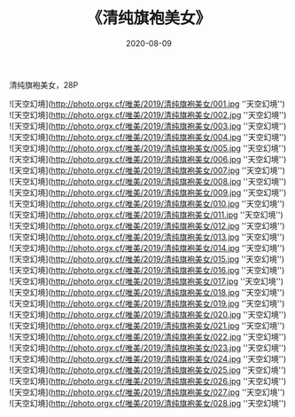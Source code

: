 ﻿---
layout: post
title: 《清纯旗袍美女》
date: 2020-08-09
img: http://photo.orgx.cf/唯美/2019/清纯旗袍美女/000.jpg
tags: [美女,清纯,唯美]
---

清纯旗袍美女，28P



![天空幻境](http://photo.orgx.cf/唯美/2019/清纯旗袍美女/001.jpg ''天空幻境'')<br>
![天空幻境](http://photo.orgx.cf/唯美/2019/清纯旗袍美女/002.jpg ''天空幻境'')<br>
![天空幻境](http://photo.orgx.cf/唯美/2019/清纯旗袍美女/003.jpg ''天空幻境'')<br>
![天空幻境](http://photo.orgx.cf/唯美/2019/清纯旗袍美女/004.jpg ''天空幻境'')<br>
![天空幻境](http://photo.orgx.cf/唯美/2019/清纯旗袍美女/005.jpg ''天空幻境'')<br>
![天空幻境](http://photo.orgx.cf/唯美/2019/清纯旗袍美女/006.jpg ''天空幻境'')<br>
![天空幻境](http://photo.orgx.cf/唯美/2019/清纯旗袍美女/007.jpg ''天空幻境'')<br>
![天空幻境](http://photo.orgx.cf/唯美/2019/清纯旗袍美女/008.jpg ''天空幻境'')<br>
![天空幻境](http://photo.orgx.cf/唯美/2019/清纯旗袍美女/009.jpg ''天空幻境'')<br>
![天空幻境](http://photo.orgx.cf/唯美/2019/清纯旗袍美女/010.jpg ''天空幻境'')<br>
![天空幻境](http://photo.orgx.cf/唯美/2019/清纯旗袍美女/011.jpg ''天空幻境'')<br>
![天空幻境](http://photo.orgx.cf/唯美/2019/清纯旗袍美女/012.jpg ''天空幻境'')<br>
![天空幻境](http://photo.orgx.cf/唯美/2019/清纯旗袍美女/013.jpg ''天空幻境'')<br>
![天空幻境](http://photo.orgx.cf/唯美/2019/清纯旗袍美女/014.jpg ''天空幻境'')<br>
![天空幻境](http://photo.orgx.cf/唯美/2019/清纯旗袍美女/015.jpg ''天空幻境'')<br>
![天空幻境](http://photo.orgx.cf/唯美/2019/清纯旗袍美女/016.jpg ''天空幻境'')<br>
![天空幻境](http://photo.orgx.cf/唯美/2019/清纯旗袍美女/017.jpg ''天空幻境'')<br>
![天空幻境](http://photo.orgx.cf/唯美/2019/清纯旗袍美女/018.jpg ''天空幻境'')<br>
![天空幻境](http://photo.orgx.cf/唯美/2019/清纯旗袍美女/019.jpg ''天空幻境'')<br>
![天空幻境](http://photo.orgx.cf/唯美/2019/清纯旗袍美女/020.jpg ''天空幻境'')<br>
![天空幻境](http://photo.orgx.cf/唯美/2019/清纯旗袍美女/021.jpg ''天空幻境'')<br>
![天空幻境](http://photo.orgx.cf/唯美/2019/清纯旗袍美女/022.jpg ''天空幻境'')<br>
![天空幻境](http://photo.orgx.cf/唯美/2019/清纯旗袍美女/023.jpg ''天空幻境'')<br>
![天空幻境](http://photo.orgx.cf/唯美/2019/清纯旗袍美女/024.jpg ''天空幻境'')<br>
![天空幻境](http://photo.orgx.cf/唯美/2019/清纯旗袍美女/025.jpg ''天空幻境'')<br>
![天空幻境](http://photo.orgx.cf/唯美/2019/清纯旗袍美女/026.jpg ''天空幻境'')<br>
![天空幻境](http://photo.orgx.cf/唯美/2019/清纯旗袍美女/027.jpg ''天空幻境'')<br>
![天空幻境](http://photo.orgx.cf/唯美/2019/清纯旗袍美女/028.jpg ''天空幻境'')<br>